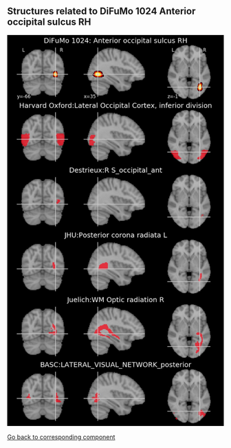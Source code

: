 


## Structures related to DiFuMo 1024 Anterior occipital sulcus RH

![19](19.jpg "Structures related to DiFuMo 1024 Anterior occipital sulcus RH")

[Go back to corresponding component](https://parietal-inria.github.io/DiFuMo/1024/html/19.html)